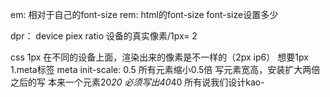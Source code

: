 em:  相对于自己的font-size
rem: html的font-size
font-size设置多少

dpr： device  piex  ratio   设备的真实像素/1px= 2

css
1px 在不同的设备上面，渲染出来的像素是不一样的（2px ip6）
想要1px
1.meta标签
 meta init-scale: 0.5 所有元素缩小0.5倍
   写元素宽高，安装扩大两倍之后的写
   本来一个元素20*20
   必须写出40*40
   所有说我们设计kao-
